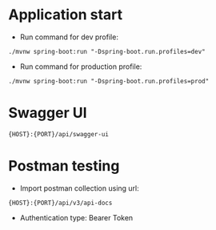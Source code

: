 # Application start

* Run command for dev profile:

``./mvnw spring-boot:run "-Dspring-boot.run.profiles=dev"``

* Run command for production profile:

``./mvnw spring-boot:run "-Dspring-boot.run.profiles=prod"``

# Swagger UI

``{HOST}:{PORT}/api/swagger-ui``

# Postman testing

* Import postman collection using url: 

``{HOST}:{PORT}/api/v3/api-docs``

* Authentication type: Bearer Token



